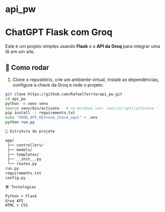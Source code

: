 # api_pw

# ChatGPT Flask com Groq

Este é um projeto simples usando **Flask** e a **API da Groq** para integrar uma IA em um site.

## 🚀 Como rodar

1. Clone o repositório, crie um ambiente virtual, instale as dependências, configure a chave da Groq e rode o projeto:

```bash
git clone https://github.com/Rafaelferrte/api_pw.git
cd api_pw
python -m venv venv
source venv/bin/activate   # no Windows use: venv\Scripts\activate
pip install -r requirements.txt
echo "GROQ_API_KEY=sua_chave_aqui" > .env
python run.py

📂 Estrutura do projeto

app/
 ├── controllers/
 ├── models/
 ├── templates/
 ├── __init__.py
 └── routes.py
run.py
requirements.txt
config.py

🛠️ Tecnologias

Python + Flask
Groq API
HTML + CSS
